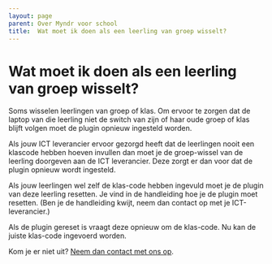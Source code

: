 ```yaml
---
layout: page
parent: Over Myndr voor school
title:  Wat moet ik doen als een leerling van groep wisselt? 
---
```


# Wat moet ik doen als een leerling van groep wisselt?

Soms wisselen leerlingen van groep of klas. Om ervoor te zorgen dat de laptop van die leerling niet de switch van zijn of haar oude groep of klas blijft volgen moet de plugin opnieuw ingesteld worden.

Als jouw ICT leverancier ervoor gezorgd heeft dat de leerlingen nooit een klascode hebben hoeven invullen dan moet je de groep-wissel van de leerling doorgeven aan de ICT leverancier. Deze zorgt er dan voor dat de plugin opnieuw wordt ingesteld.

Als jouw leerlingen wel zelf de klas-code hebben ingevuld moet je de plugin van deze leerling resetten. Je vind in de handleiding hoe je de plugin moet resetten. (Ben je de handleiding kwijt, neem dan contact op met je ICT-leverancier.)

Als de plugin gereset is vraagt deze opnieuw om de klas-code. Nu kan de juiste klas-code ingevoerd worden.

Kom je er niet uit? [Neem dan contact met ons op](https://www.myndr.nl/contact). 


